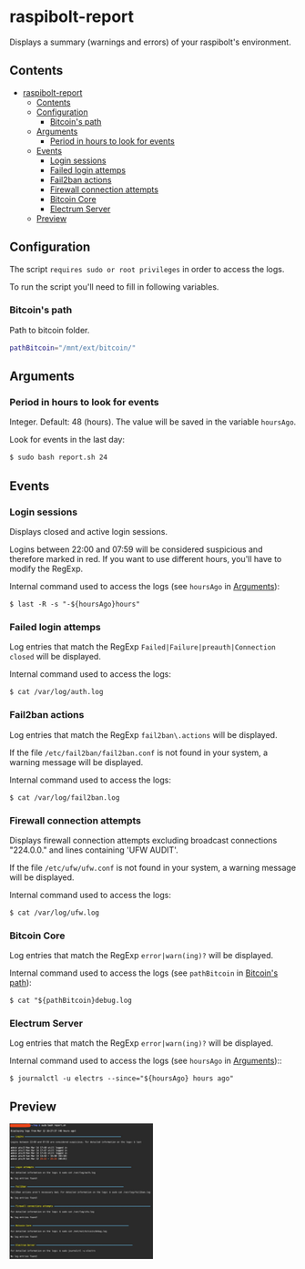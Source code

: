 # raspibolt-report

Displays a summary (warnings and errors) of your raspibolt's environment.

## Contents

- [raspibolt-report](#raspibolt-report)
  - [Contents](#contents)
  - [Configuration](#configuration)
    - [Bitcoin's path](#bitcoins-path)
  - [Arguments](#arguments)
    - [Period in hours to look for events](#period-in-hours-to-look-for-events)
  - [Events](#events)
    - [Login sessions](#login-sessions)
    - [Failed login attemps](#failed-login-attemps)
    - [Fail2ban actions](#fail2ban-actions)
    - [Firewall connection attempts](#firewall-connection-attempts)
    - [Bitcoin Core](#bitcoin-core)
    - [Electrum Server](#electrum-server)
  - [Preview](#preview)

## Configuration

The script `requires sudo or root privileges` in order to access the logs.

To run the script you'll need to fill in following variables.

### Bitcoin's path

Path to bitcoin folder.

```sh
pathBitcoin="/mnt/ext/bitcoin/"
```

## Arguments

### Period in hours to look for events

Integer. Default: 48 (hours). The value will be saved in the variable `hoursAgo`.

Look for events in the last day:

```sh
$ sudo bash report.sh 24
```

## Events

### Login sessions

Displays closed and active login sessions.

Logins between 22:00 and 07:59 will be considered suspicious and therefore marked in red. If you want to use different hours, you'll have to modify the RegExp.

Internal command used to access the logs (see `hoursAgo` in [Arguments](#arguments)):

```
$ last -R -s "-${hoursAgo}hours"
```

### Failed login attemps

Log entries that match the RegExp `Failed|Failure|preauth|Connection closed` will be displayed.

Internal command used to access the logs:

```
$ cat /var/log/auth.log
```

### Fail2ban actions

Log entries that match the RegExp `fail2ban\.actions` will be displayed.

If the file `/etc/fail2ban/fail2ban.conf` is not found in your system, a warning message will be displayed.

Internal command used to access the logs:

```
$ cat /var/log/fail2ban.log
```

### Firewall connection attempts

Displays firewall connection attempts excluding broadcast connections "224.0.0." and lines containing 'UFW AUDIT'.

If the file `/etc/ufw/ufw.conf` is not found in your system, a warning message will be displayed.

Internal command used to access the logs:

```
$ cat /var/log/ufw.log
```

### Bitcoin Core

Log entries that match the RegExp `error|warn(ing)?` will be displayed.

Internal command used to access the logs (see `pathBitcoin` in [Bitcoin's path](#bitcoins-path)):

```
$ cat "${pathBitcoin}debug.log
```

### Electrum Server

Log entries that match the RegExp `error|warn(ing)?` will be displayed.

Internal command used to access the logs (see `hoursAgo` in [Arguments](#arguments))::

```
$ journalctl -u electrs --since="${hoursAgo} hours ago"
```

## Preview

<img alt="Preview" src="./preview.jpg" width="50%">
